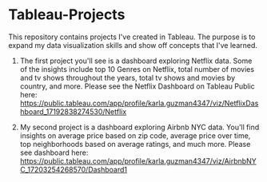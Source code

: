 # Tableau-Projects
This repository contains projects I've created in Tableau. The purpose is to expand my data visualization skills and show off concepts that I've learned.
1. The first project you'll see is a dashboard exploring Netflix data. Some of the insights include top 10 Genres on Netflix, total number of movies and tv shows throughout the years, total tv shows and movies by country, and more.
Please see the Netflix Dashboard on Tableau Public here: https://public.tableau.com/app/profile/karla.guzman4347/viz/NetflixDashboard_17192838274530/Netflix


2. My second project is a dashboard exploring Airbnb NYC data. You'll find insights on average price based on zip code, average price over time, top neighborhoods based on average ratings, and much more.
Please see dashboard here: https://public.tableau.com/app/profile/karla.guzman4347/viz/AirbnbNYC_17203254268570/Dashboard1
